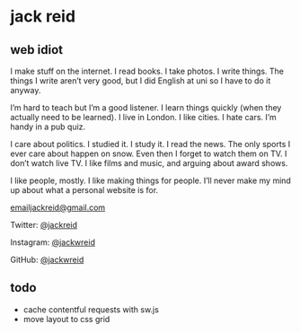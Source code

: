 # jack reid
## web idiot

I make stuff on the internet. I read books. I take photos. I write things. The things I write aren’t very good, but I did English at uni so I have to do it anyway.

I’m hard to teach but I’m a good listener. I learn things quickly (when they actually need to be learned). I live in London. I like cities. I hate cars. I’m handy in a pub quiz.

I care about politics. I studied it. I study it. I read the news. The only sports I ever care about happen on snow. Even then I forget to watch them on TV. I don’t watch live TV. I like films and music, and arguing about award shows.

I like people, mostly. I like making things for people. I’ll never make my mind up about what a personal website is for.

emailjackreid@gmail.com

Twitter: [@jackreid](https://twitter.com/jackreid)

Instagram: [@jackwreid](https://instagram.com/jackwreid)

GitHub: [@jackwreid](https://github.com/jackwreid)

## todo
- cache contentful requests with sw.js
- move layout to css grid
